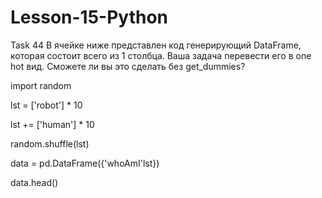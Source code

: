 # Lesson-15-Python
Task 44
 В ячейке ниже представлен код генерирующий DataFrame, которая состоит всего из 1 столбца. Ваша задача перевести его в one hot вид. Сможете ли вы это сделать без get_dummies?

import random 

lst = ['robot'] * 10 

lst += ['human'] * 10 

random.shuffle(lst) 

data = pd.DataFrame({'whoAmI'lst}) 

data.head() 
